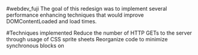 #webdev_fuji
The goal of this redesign was to implement several performance enhancing techniques that would improve DOMContentLoaded and load times.

#Techniques implemented
Reduce the number of HTTP GETs to the server through usage of CSS sprite sheets
Reorganize code to minimize synchronous blocks on <script> tags to improve render time
Compress .png assets while maintaining image properties (TinyPNG)

#Results
First I want to address that a few additional performance improvements were not used to maintain code readability - minification and obfuscation. Additionally, the tests were performed on Chrome using the Chrome Developer Tools with the cache disabled. The results are an average of a set of 10 page refreshes both on the original site and my own. Note that although some assets were removed from the original in constructing the redesign, I believe that the impact on the final numbers is not particularly significant.

#original oh-fuji.com/en/:
*62 GET requests, 8.1 MB transferred*

1. 27.59s (load: 27.60s, DOMContentLoaded: 3.04s)
2. 24.51s (load: 24.52s, DOM: 4.99s)
3. 19.92s (load: 19.92s, DOM: 943ms)
4. 21.77s (load: 21.77s, DOM: 984ms)
5. 19.11s (load: 19.12s, DOM: 943ms)
6. 20.37s (load: 20.37s, DOM: 1.34s)
7. 21.52s (load: 21.52s, DOM: 1.03s)
8. 19.55s (load: 19.56s, DOM: 985ms)
9. 20.35s (load: 20.36s, DOM: 967ms)
10. 22.57s (load: 22.57s, DOM: 1.07s)

Average: 21.762s (load: 21.731s, DOM: 1.629s)
	

#redesigned oh-fuji.com/en/:
*39 GET requests, 1.7 MB transferred*

1. 2.54s (load: 2.54s, DOM: 882ms) 
2. 2.53s (load: 2.53s, DOM: 878ms)
3. 2.53s (load: 2.53s, DOM: 905ms)
4. 2.86s (load: 2.86s, DOM: 1.22s)
5. 3.94s (load: 3.94s, DOM: 1.21s)
6. 2.52s (load: 2.52s, DOM: 858s)
7. 2.65s (load: 2.66s, DOM: 865ms)
8. 2.58s (load: 2.58s, DOM: 868ms)
9. 2.73s (load: 2.73s, DOM: 871ms)
10. 2.70s (load: 2.71s, DOM: 1.20s)

Average: 2.758s (load: 2.76s, DOM: 976ms)

